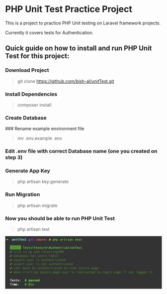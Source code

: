 # PHP Unit Test Practice Project

This is a project to practice PHP Unit testing on Laravel framework projects.

Currently it covers tests for Authentication.


## Quick guide on how to install and run PHP Unit Test for this project: 

### Download Project
> git clone https://github.com/bish-al/unitTest.git

### Install Dependencies
> composer install


### Create Database 

### Rename example environment file 
> mv .env.example .env

### Edit .env file with correct Database name (one you created on step 3)

### Generate App Key 
> php artisan key:generate

### Run Migration

> php artisan migrate

### Now you should be able to run PHP Unit Test

> php artisan test

![alt text](testResult.png?raw=true)